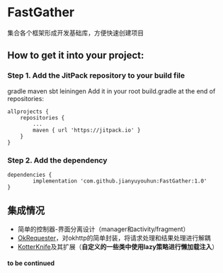 # FastGather

集合各个框架形成开发基础库，方便快速创建项目

## How to get it into your project:

### Step 1. Add the JitPack repository to your build file

gradle
maven
sbt
leiningen
Add it in your root build.gradle at the end of repositories:

	allprojects {
		repositories {
			...
			maven { url 'https://jitpack.io' }
		}
	}
### Step 2. Add the dependency

	dependencies {
	        implementation 'com.github.jianyuyouhun:FastGather:1.0'
	}

## 集成情况 ##

*	简单的控制器-界面分离设计（manager和activity/fragment）
*	[OkRequester](https://github.com/jianyuyouhun/OkRequester)，对okhttp的简单封装，将请求处理和结果处理进行解耦
*	[KotterKnife](https://github.com/JakeWharton/kotterknife)及其扩展（**自定义的一些类中使用lazy策略进行懒加载注入**）

#### to be continued